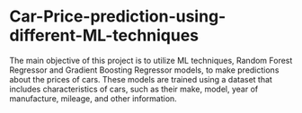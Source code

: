 # Car-Price-prediction-using-different-ML-techniques
The main objective of this project is to utilize ML techniques, Random Forest Regressor and Gradient Boosting Regressor models, to make predictions about the prices of cars. These models are trained using a dataset that includes characteristics of cars, such as their make, model, year of manufacture, mileage, and other information.
